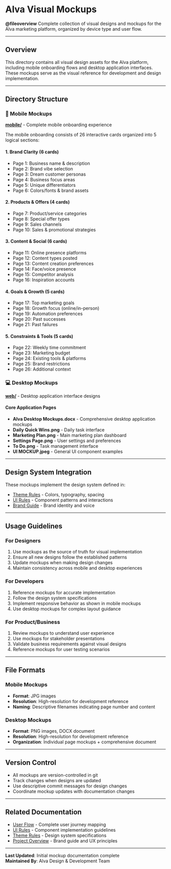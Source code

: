 # Alva Visual Mockups

**@fileoverview** Complete collection of visual designs and mockups for the Alva marketing platform, organized by device type and user flow.

---

## Overview

This directory contains all visual design assets for the Alva platform, including mobile onboarding flows and desktop application interfaces. These mockups serve as the visual reference for development and design implementation.

---

## Directory Structure

### 📱 Mobile Mockups

**[mobile/](mobile/)** - Complete mobile onboarding experience

The mobile onboarding consists of 26 interactive cards organized into 5 logical sections:

#### 1. Brand Clarity (6 cards)
- Page 1: Business name & description
- Page 2: Brand vibe selection
- Page 3: Dream customer personas
- Page 4: Business focus areas
- Page 5: Unique differentiators
- Page 6: Colors/fonts & brand assets

#### 2. Products & Offers (4 cards)
- Page 7: Product/service categories
- Page 8: Special offer types
- Page 9: Sales channels
- Page 10: Sales & promotional strategies

#### 3. Content & Social (6 cards)
- Page 11: Online presence platforms
- Page 12: Content types posted
- Page 13: Content creation preferences
- Page 14: Face/voice presence
- Page 15: Competitor analysis
- Page 16: Inspiration accounts

#### 4. Goals & Growth (5 cards)
- Page 17: Top marketing goals
- Page 18: Growth focus (online/in-person)
- Page 19: Automation preferences
- Page 20: Past successes
- Page 21: Past failures

#### 5. Constraints & Tools (5 cards)
- Page 22: Weekly time commitment
- Page 23: Marketing budget
- Page 24: Existing tools & platforms
- Page 25: Brand restrictions
- Page 26: Additional context

### 💻 Desktop Mockups

**[web/](web/)** - Desktop application interface designs

#### Core Application Pages
- **Alva Desktop Mockups.docx** - Comprehensive desktop application mockups
- **Daily Quick Wins.png** - Daily task interface
- **Marketing Plan.png** - Main marketing plan dashboard
- **Settings Page.png** - User settings and preferences
- **To Do.png** - Task management interface
- **UI MOCKUP.jpeg** - General UI component examples

---

## Design System Integration

These mockups implement the design system defined in:
- [Theme Rules](../project-definition/theme-rules.md) - Colors, typography, spacing
- [UI Rules](../project-definition/ui-rules.md) - Component patterns and interactions
- [Brand Guide](../overview/project-overview.md#alva-brand-guide) - Brand identity and voice

---

## Usage Guidelines

### For Designers
1. Use mockups as the source of truth for visual implementation
2. Ensure all new designs follow the established patterns
3. Update mockups when making design changes
4. Maintain consistency across mobile and desktop experiences

### For Developers
1. Reference mockups for accurate implementation
2. Follow the design system specifications
3. Implement responsive behavior as shown in mobile mockups
4. Use desktop mockups for complex layout guidance

### For Product/Business
1. Review mockups to understand user experience
2. Use mockups for stakeholder presentations
3. Validate business requirements against visual designs
4. Reference mockups for user testing scenarios

---

## File Formats

### Mobile Mockups
- **Format**: JPG images
- **Resolution**: High-resolution for development reference
- **Naming**: Descriptive filenames indicating page number and content

### Desktop Mockups
- **Format**: PNG images, DOCX document
- **Resolution**: High-resolution for development reference
- **Organization**: Individual page mockups + comprehensive document

---

## Version Control

- All mockups are version-controlled in git
- Track changes when designs are updated
- Use descriptive commit messages for design changes
- Coordinate mockup updates with documentation changes

---

## Related Documentation

- [User Flow](../project-definition/user-flow.md) - Complete user journey mapping
- [UI Rules](../project-definition/ui-rules.md) - Component implementation guidelines
- [Theme Rules](../project-definition/theme-rules.md) - Design system specifications
- [Project Overview](../overview/project-overview.md) - Brand guide and UX principles

---

**Last Updated**: Initial mockup documentation complete  
**Maintained By**: Alva Design & Development Team
